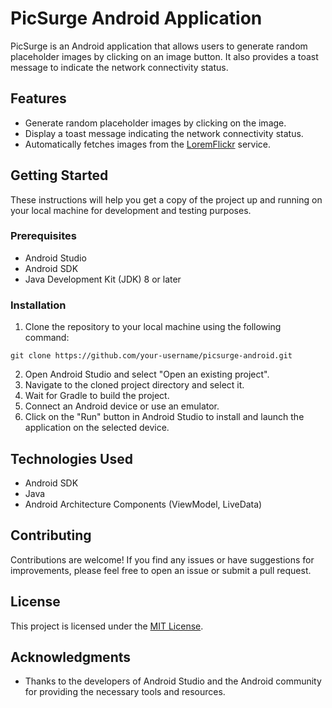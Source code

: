 # PicSurge Android Application

PicSurge is an Android application that allows users to generate random placeholder images by clicking on an image button. It also provides a toast message to indicate the network connectivity status.

## Features

- Generate random placeholder images by clicking on the image.
- Display a toast message indicating the network connectivity status.
- Automatically fetches images from the [LoremFlickr](https://loremflickr.com/) service.

## Getting Started

These instructions will help you get a copy of the project up and running on your local machine for development and testing purposes.

### Prerequisites

- Android Studio
- Android SDK
- Java Development Kit (JDK) 8 or later

### Installation

1. Clone the repository to your local machine using the following command:

`git clone https://github.com/your-username/picsurge-android.git`

2. Open Android Studio and select "Open an existing project".
3. Navigate to the cloned project directory and select it.
4. Wait for Gradle to build the project.
5. Connect an Android device or use an emulator.
6. Click on the "Run" button in Android Studio to install and launch the application on the selected device.

## Technologies Used

- Android SDK
- Java
- Android Architecture Components (ViewModel, LiveData)

## Contributing

Contributions are welcome! If you find any issues or have suggestions for improvements, please feel free to open an issue or submit a pull request.

## License

This project is licensed under the [MIT License](LICENSE).

## Acknowledgments

- Thanks to the developers of Android Studio and the Android community for providing the necessary tools and resources.
